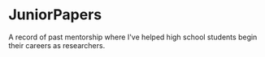 # JuniorPapers
A record of past mentorship where I've helped high school students begin their careers as researchers.
